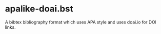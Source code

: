 # apalike-doai.bst
 A bibtex bibliography format which uses APA style and uses doai.io for DOI links.
